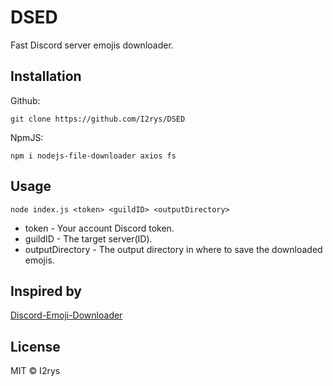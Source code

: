 # DSED
Fast Discord server emojis downloader.

## Installation
Github:
```
git clone https://github.com/I2rys/DSED
```

NpmJS:
```
npm i nodejs-file-downloader axios fs
```

## Usage
```
node index.js <token> <guildID> <outputDirectory>
```

+ token - Your account Discord token.
+ guildID - The target server(ID).
+ outputDirectory - The output directory in where to save the downloaded emojis.

## Inspired by
[Discord-Emoji-Downloader](https://github.com/ThaTiemsz/Discord-Emoji-Downloader)
    
## License
MIT © I2rys
